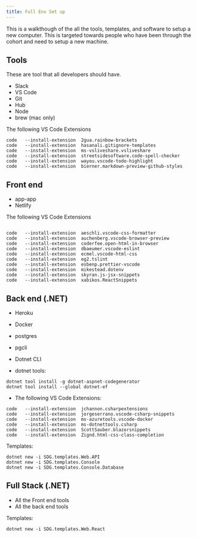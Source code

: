 ```yaml
---
title: Full Env Set up
---
```


This is a walkthough of the all the tools, templates, and software to setup a
new computer. This is targeted towards people who have been through the cohort
and need to setup a new machine.

## Tools

These are tool that all developers should have.

- Slack
- VS Code
- Git
- Hub
- Node
- brew (mac only)

The following VS Code Extensions

```shell
code   --install-extension  2gua.rainbow-brackets
code   --install-extension  hasanali.gitignore-templates
code   --install-extension  ms-vsliveshare.vsliveshare
code   --install-extension  streetsidesoftware.code-spell-checker
code   --install-extension  wayou.vscode-todo-highlight
code   --install-extension  bierner.markdown-preview-github-styles
```

## Front end

- app-app
- Netlify

The following VS Code Extensions

```shell

code   --install-extension  aeschli.vscode-css-formatter
code   --install-extension  auchenberg.vscode-browser-preview
code   --install-extension  coderfee.open-html-in-browser
code   --install-extension  dbaeumer.vscode-eslint
code   --install-extension  ecmel.vscode-html-css
code   --install-extension  eg2.tslint
code   --install-extension  esbenp.prettier-vscode
code   --install-extension  mikestead.dotenv
code   --install-extension  skyran.js-jsx-snippets
code   --install-extension  xabikos.ReactSnippets

```

## Back end (.NET)

- Heroku
- Docker

- postgres
- pgcli

- Dotnet CLI

- dotnet tools:

```
dotnet tool install -g dotnet-aspnet-codegenerator
dotnet tool install --global dotnet-ef
```

- The following VS Code Extensions:

```shell
code   --install-extension  jchannon.csharpextensions
code   --install-extension  jorgeserrano.vscode-csharp-snippets
code   --install-extension  ms-azuretools.vscode-docker
code   --install-extension  ms-dotnettools.csharp
code   --install-extension  ScottSauber.blazorsnippets
code   --install-extension  Zignd.html-css-class-completion
```

Templates:

```
dotnet new -i SDG.templates.Web.API
dotnet new -i SDG.templates.Console
dotnet new -i SDG.templates.Console.Database

```

## Full Stack (.NET)

- All the Front end tools
- All the back end tools

Templates:

```
dotnet new -i SDG.templates.Web.React
```
